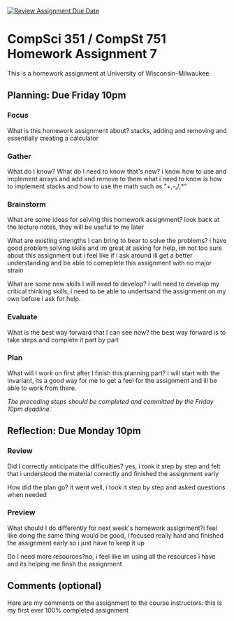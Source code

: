 [![Review Assignment Due Date](https://classroom.github.com/assets/deadline-readme-button-24ddc0f5d75046c5622901739e7c5dd533143b0c8e959d652212380cedb1ea36.svg)](https://classroom.github.com/a/m0wdjEg9)
# CompSci 351 / CompSt 751 Homework Assignment 7

This is a homework assignment at University of Wisconsin-Milwaukee.

## Planning: Due Friday 10pm

### Focus

What is this homework assignment about? stacks, adding and removing and essentially creating a calculator

### Gather

What do I know?  What do I need to know that's new? i know how to use and implement arrays and add and remove to them what i need to know is how to implement stacks and how to use the math such as "+,-,/,*"

### Brainstorm

What are some ideas for solving this homework assignment? look back at the lecture notes, they will be useful to me later

What are existing strengths I can bring to bear to solve the problems? i have good problem solving skills and im great at asking for help, im not too sure about this assignment but i feel like if i ask around ill get a better understanding and be able to comeplete this assignment with no major strain

What are some new skills I will need to develop? i will need to develop my critical thinking skills, i need to be able to undertsand the assignment on my own before i ask for help.

### Evaluate

What is the best way forward that I can see now? the best way forward is to take steps and complete it part by part

### Plan

What will I work on first after I finish this planning part? i will start with the invariant, its a good way for me to get a feel for the assignment and ill be able to work from there.

*The preceding steps should be completed and committed by the
Friday 10pm deadline.*

## Reflection: Due Monday 10pm

### Review

Did I correctly anticipate the difficulties? yes, i took it step by step and felt that i understood the material correctly and finished the assignment early

How did the plan go? it went well, i took it step by step and asked questions when needed

### Preview

What should I do differently for next week's homework assignment?i feel like doing the same thing would be good, i focused really hard and finished the assignment early so i just have to keep it up

Do I need more resources?no, i feel like im using all the resources i have and its helping me finsh the assignment

## Comments (optional)

Here are my comments on the assignment to the course instructors: this is my first ever 100% completed assignment
